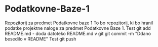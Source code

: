 # Podatkovne-Baze-1
Repozitorij za predmet Podatkovne baze 1
To bo repozitorij, ki bo hranil podatke projektne naloge za predmet Podatkovne Baze 1.
Test
git add README.md - doda datoteko README.md v git
git commit -m "Ddano besedilo v README"
Test
git push
